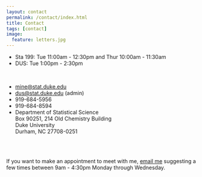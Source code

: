 ```yaml
---
layout: contact
permalink: /contact/index.html
title: Contact
tags: [contact]
image:
  feature: letters.jpg
---
```


<ul class="fa-ul">
  <li><i class="fa-li fa fa fa-hourglass-3"></i>Sta 199: Tue 11:00am - 12:30pm and Thur 10:00am - 11:30am</li>
  <li><i class="fa-li fa fa fa-hourglass-3"></i>DUS: Tue 1:00pm - 2:30pm</li>
</ul>

<br>

<ul class="fa-ul">
  <li><i class="fa-li fa fa fa-envelope"></i><a href="mailto:mine@stat.duke.edu">mine@stat.duke.edu</a></li>
  <li><i class="fa-li fa fa fa-envelope"></i><a href="mailto:dus@stat.duke.edu">dus@stat.duke.edu</a> (admin)</li>
  <li><i class="fa-li fa fa fa-phone"></i>919-684-5956</li>
  <li><i class="fa-li fa fa fa-fax"></i>919-684-8594</li>
  <li><i class="fa-li fa fa fa-university"></i>Department of Statistical Science <br> 
Box 90251, 214 Old Chemistry Building <br>
Duke University <br>
Durham, NC 27708-0251 <br></li>
</ul>

<br><br>

If you want to make an appointment to meet with me, 
<a href="mailto:mine@stat.duke.edu">email me</a> suggesting a few times 
between 9am - 4:30pm Monday through Wednesday.
